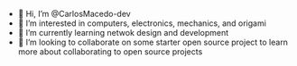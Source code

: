- 👋 Hi, I’m @CarlosMacedo-dev
- 👀 I’m interested in computers, electronics, mechanics, and origami
- 🌱 I’m currently learning netwok design and development
- 💞️ I’m looking to collaborate on some starter open source project to learn more about collaborating to open source projects

<!---
CarlosMacedo-dev/CarlosMacedo-dev is a ✨ special ✨ repository because its `README.md` (this file) appears on your GitHub profile.
You can click the Preview link to take a look at your changes.
--->
